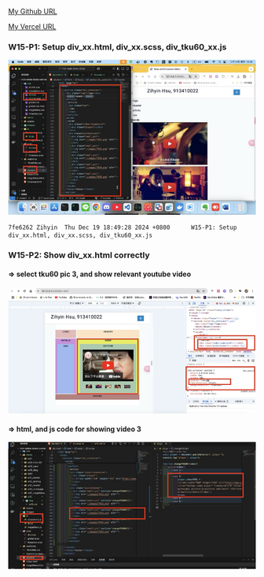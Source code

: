 [My Github URL](https://github.com/zihyinhsu/1131-sweb-demo-22)

[My Vercel URL](https://1131-sweb-demo-22.vercel.app/)

### W15-P1: Setup div_xx.html, div_xx.scss, div_tku60_xx.js

![p1-1](img/p1-1.png)

```
7fe6262 Zihyin  Thu Dec 19 18:49:28 2024 +0800      W15-P1: Setup div_xx.html, div_xx.scss, div_tku60_xx.js
```
### W15-P2: Show div_xx.html correctly
 
#### => select tku60 pic 3, and show relevant youtube video

![p2-1](img/p2-1.png)

#### => html, and js code for showing video 3

![p2-2](img/p2-2.png)

```
```